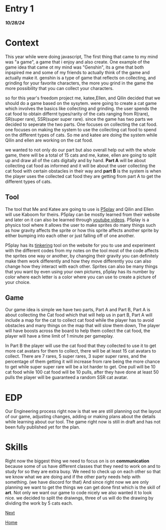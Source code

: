 # Entry 1
##### 10/28/24

# Context 
This year while were doing javascript, The first thing that came to my mind was "a game", a game that i enjoy and also create. One example of the game idea that came ot my mind was "Genshin", its a gme that both inpspired me and some of my friends to actually think of the game and actually make it. genshin is a type of game that reflects on collecting, and grinding for your favorite characters, the more you grind in the game the more possibility that you can collect your characters.

so for this year's freedom project me, katee,Ellen, and Qilin decided that we should do a game based on the sysytem. were going to create a cat game which involves the basics like collecting and grinding. the user spends the cat food to obtain differnt types/rarity of the cats ranging from R(rare), SR(super rare), SSR(super super rare). since the game has two parts we decided to seperate the two parts. One focuses on collecting the cat food. one focuses on making the system to use the collecting cat food to spend on the different types of cats. So me and katee are doing the system while Qilin and ellen are working on the cat food.

we wanted to not only do our part but also overall help out with the whole game, there will be a total of 15 cats and me, katee, ellen are going to split up and draw all of the cats digitally and by hand. **Part A** will be about collecting cat food as informed and it will be about the user collecting the cat food with certain obstacles in their way and **part B** is the system is when the player uses the collected cat food they are getting from part A to get the different types of cats.

## Tool

The tool that Me and Katee are going to use is [P5play](https://p5play.org/learn/sprite.html) and Qilin and Ellen will use Kaboom for theirs. P5play can be mostly learned from their website and later on it can also be learned through [youtube videos](https://www.youtube.com/watch?v=XsTXsHxgWJc). P5play is a physics tool where it allows the user to make sprites do many things such as how gravity affects the sprite or how this sprite affects another sprite by either bumping into each other or just falling off of one another. 

P5play has its [tinkering](https://editor.p5js.org/) tool on the website for you to use and experiment with the different codes from my notes on the tool most of the code affects the sprites one way or another, by changing their gravity you can definitely make them work differently and how they move differently you can also change how they interact with each other. Sprites can also be many things that you want by even using your own pictures, p5play has its number by color where each letter is a color where you can use to create a picture of your choice.

## Game

Our game idea is simple we have two parts, Part A and Part B, Part A is about collecting the Cat food which that will help us in part B, Part A will include a map for the cat to collect cat food while the player has to avoid obstacles and many things on the map that will slow them down, The player will have boosts across the board to help them collect the cat food, the player will have a time limit of 1 minute per gameplay.

In Part B the player will use the cat food that they collected to use it to get more cat avatars for them to collect, there will be at least 15 cat avatars to collect. There are 7 rares, 5 super rares, 3 super super rares, and the percentage of them getting it will increase from rare being the more chance to get while super super rare will be a lot harder to get. One pull will be 10 cat food while 100 cat food will be 10 pulls, after they have done at least 50 pulls the player will be guaranteed a random SSR cat avatar.

# EDP

Our Engineering process right now is that we are still planning out the layout of our game, adjusting changes, adding or making plans about the details while learning about our tool. The game right now is still in draft and has not been fully published yet for the plan.

# Skills

Right now the biggest thing we need to focus on is on **communication** because some of us have different classes that they need to work on and to study for so they are extra busy. We need to check up on each other so that we know what we are doing and if the other party needs help with something. (we have discord for that)
And since right now we are only planning we want to get the things we can get done first which is the skill of **art**. Not only we want our game to code nicely we also wanted it to look nice. we decided to split the draiwngs, three of us will do the drawing by dividing the work by 5 cats each.

[Next](entry02.md)

[Home](../README.md)
